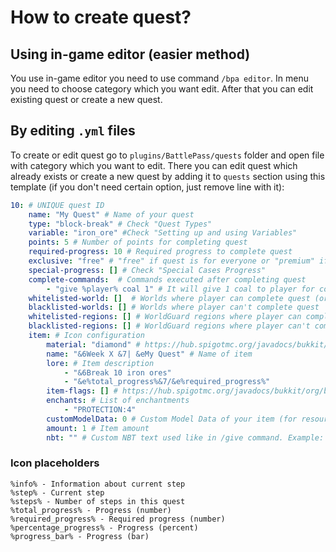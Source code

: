 # How to create quest?

## Using in-game editor (easier method)

You use in-game editor you need to use command `/bpa editor`. In menu you need to choose category which you want edit. After that you can edit existing quest or create a new quest.

## By editing `.yml` files

To create or edit quest go to `plugins/BattlePass/quests` folder and open file with category which you want to edit. There you can edit quest which already exists or create a new quest by adding it to `quests` section using this template (if you don't need certain option, just remove line with it):

```yaml
10: # UNIQUE quest ID
    name: "My Quest" # Name of your quest
    type: "block-break" # Check "Quest Types"
    variable: "iron_ore" #Check "Setting up and using Variables"
    points: 5 # Number of points for completing quest
    required-progress: 10 # Required progress to complete quest
    exclusive: "free" # "free" if quest is for everyone or "premium" if is only for players with premium pass
    special-progress: [] # Check "Special Cases Progress"
    complete-commands:  # Commands executed after completing quest
        - "give %player% coal 1" # It will give 1 coal to player for completing this quest :)
    whitelisted-world: []  # Worlds where player can complete quest (or empty when all worlds are allowed)
    blacklisted-worlds: [] # Worlds where player can't complete quest
    whitelisted-regions: [] # WorldGuard regions where player can complete quest (or empty when all regions are allowed)
    blacklisted-regions: [] # WorldGuard regions where player can't complete quest 
    item: # Icon configuration
        material: "diamond" # https://hub.spigotmc.org/javadocs/bukkit/org/bukkit/Material.html
        name: "&6Week X &7| &eMy Quest" # Name of item
        lore: # Item description
            - "&6Break 10 iron ores"
            - "&e%total_progress%&7/&e%required_progress%"
        item-flags: [] # https://hub.spigotmc.org/javadocs/bukkit/org/bukkit/inventory/ItemFlag.html
        enchants: # List of enchantments
            - "PROTECTION:4"
        customModelData: 0 # Custom Model Data of your item (for resource packs)
        amount: 1 # Item amount
        nbt: "" # Custom NBT text used like in /give command. Example: "diamond[unbreakable={}]" will add Unbreakable modification to this item
```

### Icon placeholders

```
%info% - Information about current step
%step% - Current step
%steps% - Number of steps in this quest
%total_progress% - Progress (number)
%required_progress% - Required progress (number)
%percentage_progress% - Progress (percent)
%progress_bar% - Progress (bar)
```